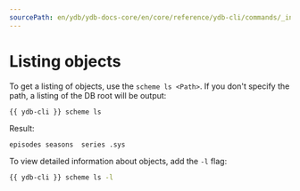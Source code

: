```yaml
---
sourcePath: en/ydb/ydb-docs-core/en/core/reference/ydb-cli/commands/_includes/scheme-ls/intro.md
---
```

# Listing objects

To get a listing of objects, use the `scheme ls <Path>`. If you don't specify the path, a listing of the DB root will be output:

```bash
{{ ydb-cli }} scheme ls
```

Result:

```text
episodes seasons  series .sys
```

To view detailed information about objects, add the `-l` flag:

```bash
{{ ydb-cli }} scheme ls -l
```

